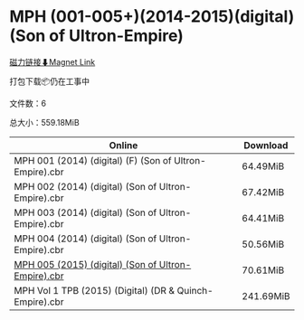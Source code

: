 # MPH (001-005+)(2014-2015)(digital)(Son of Ultron-Empire)

[磁力链接⬇Magnet Link](magnet:?xt=urn:btih:ea21f4078795db411801d7e2b8d7c84589319390&dn=MPH%20%28001-005%2B%29%282014-2015%29%28digital%29%28Son%20of%20Ultron-Empire%29)

打包下载📦仍在工事中

文件数：6

总大小：559.18MiB

Online | Download
--- | ---
MPH 001 (2014) (digital) (F) (Son of Ultron-Empire).cbr | 64.49MiB
MPH 002 (2014) (digital) (Son of Ultron-Empire).cbr | 67.42MiB
MPH 003 (2014) (digital) (Son of Ultron-Empire).cbr | 64.41MiB
MPH 004 (2014) (digital) (Son of Ultron-Empire).cbr | 50.56MiB
[MPH 005 (2015) (digital) (Son of Ultron-Empire).cbr](https://github.com/alicewish/markdown/blob/master/comic/MPH-005-2015-digital-Son-of-Ultron-Empire-cbr.md) | 70.61MiB
MPH Vol 1 TPB (2015) (Digital) (DR & Quinch-Empire).cbr | 241.69MiB